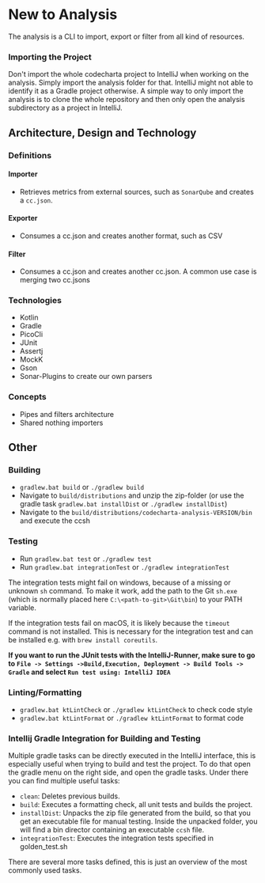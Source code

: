 # New to Analysis

The analysis is a CLI to import, export or filter from all kind of resources.

### Importing the Project

Don't import the whole codecharta project to IntelliJ when working on the analysis. Simply import the analysis folder for that. IntelliJ might not able to identify it as a Gradle project otherwise.
A simple way to only import the analysis is to clone the whole repository and then only open the analysis subdirectory as a project in IntelliJ.

## Architecture, Design and Technology

### Definitions

#### Importer

- Retrieves metrics from external sources, such as `SonarQube` and creates a `cc.json`.

#### Exporter

- Consumes a cc.json and creates another format, such as CSV

#### Filter

- Consumes a cc.json and creates another cc.json. A common use case is merging two cc.jsons

### Technologies

- Kotlin
- Gradle
- PicoCli
- JUnit
- Assertj
- MockK
- Gson
- Sonar-Plugins to create our own parsers

### Concepts

- Pipes and filters architecture
- Shared nothing importers

## Other

### Building

- `gradlew.bat build` or `./gradlew build`
- Navigate to `build/distributions` and unzip the zip-folder (or use the gradle task `gradlew.bat installDist` or `./gradlew installDist`)
- Navigate to the `build/distributions/codecharta-analysis-VERSION/bin` and execute the ccsh

### Testing

- Run `gradlew.bat test` or `./gradlew test`
- Run `gradlew.bat integrationTest` or `./gradlew integrationTest`

The integration tests might fail on windows, because of a missing or unknown `sh` command.
To make it work, add the path to the Git `sh.exe` (which is normally placed here `C:\<path-to-git>\Git\bin`) to your PATH variable.

If the integration tests fail on macOS, it is likely because the `timeout` command is not installed. This is necessary for the integration test and can be installed e.g. with `brew install coreutils`.

**If you want to run the JUnit tests with the IntelliJ-Runner, make sure to go to `File -> Settings ->Build,Execution, Deployment -> Build Tools -> Gradle` and select `Run test using: IntelliJ IDEA`**

### Linting/Formatting

- `gradlew.bat ktLintCheck` or `./gradlew ktLintCheck` to check code style
- `gradlew.bat ktLintFormat` or `./gradlew ktLintFormat` to format code

### Intellij Gradle Integration for Building and Testing

Multiple gradle tasks can be directly executed in the IntelliJ interface, this is especially useful when trying to build and test the project.
To do that open the gradle menu on the right side, and open the gradle tasks.
Under there you can find multiple useful tasks:

- `clean`: Deletes previous builds.
- `build`: Executes a formatting check, all unit tests and builds the project.
- `installDist`: Unpacks the zip file generated from the build, so that you get an executable file for manual testing. Inside the unpacked folder, you will find a bin director containing an executable `ccsh` file.
- `integrationTest`: Executes the integration tests specified in golden_test.sh

There are several more tasks defined, this is just an overview of the most commonly used tasks.
